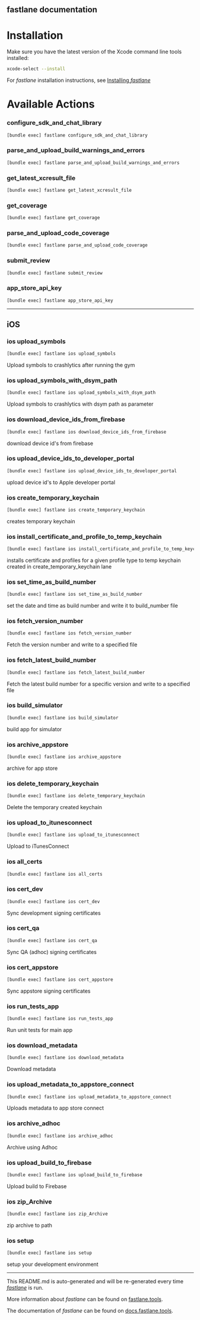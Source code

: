 fastlane documentation
----

# Installation

Make sure you have the latest version of the Xcode command line tools installed:

```sh
xcode-select --install
```

For _fastlane_ installation instructions, see [Installing _fastlane_](https://docs.fastlane.tools/#installing-fastlane)

# Available Actions

### configure_sdk_and_chat_library

```sh
[bundle exec] fastlane configure_sdk_and_chat_library
```



### parse_and_upload_build_warnings_and_errors

```sh
[bundle exec] fastlane parse_and_upload_build_warnings_and_errors
```



### get_latest_xcresult_file

```sh
[bundle exec] fastlane get_latest_xcresult_file
```



### get_coverage

```sh
[bundle exec] fastlane get_coverage
```



### parse_and_upload_code_coverage

```sh
[bundle exec] fastlane parse_and_upload_code_coverage
```



### submit_review

```sh
[bundle exec] fastlane submit_review
```



### app_store_api_key

```sh
[bundle exec] fastlane app_store_api_key
```



----


## iOS

### ios upload_symbols

```sh
[bundle exec] fastlane ios upload_symbols
```

Upload symbols to crashlytics after running the gym

### ios upload_symbols_with_dsym_path

```sh
[bundle exec] fastlane ios upload_symbols_with_dsym_path
```

Upload symbols to crashlytics with dsym path as parameter

### ios download_device_ids_from_firebase

```sh
[bundle exec] fastlane ios download_device_ids_from_firebase
```

download device id's from firebase

### ios upload_device_ids_to_developer_portal

```sh
[bundle exec] fastlane ios upload_device_ids_to_developer_portal
```

upload device id's to Apple developer portal

### ios create_temporary_keychain

```sh
[bundle exec] fastlane ios create_temporary_keychain
```

creates temporary keychain

### ios install_certificate_and_profile_to_temp_keychain

```sh
[bundle exec] fastlane ios install_certificate_and_profile_to_temp_keychain
```

installs certificate and profiles for a given profile type to temp keychain created in create_temporary_keychain lane

### ios set_time_as_build_number

```sh
[bundle exec] fastlane ios set_time_as_build_number
```

set the date and time as build number and write it to build_number file

### ios fetch_version_number

```sh
[bundle exec] fastlane ios fetch_version_number
```

Fetch the version number and write to a specified file

### ios fetch_latest_build_number

```sh
[bundle exec] fastlane ios fetch_latest_build_number
```

Fetch the latest build number for a specific version and write to a specified file

### ios build_simulator

```sh
[bundle exec] fastlane ios build_simulator
```

build app for simulator

### ios archive_appstore

```sh
[bundle exec] fastlane ios archive_appstore
```

archive for app store

### ios delete_temporary_keychain

```sh
[bundle exec] fastlane ios delete_temporary_keychain
```

Delete the temporary created keychain

### ios upload_to_itunesconnect

```sh
[bundle exec] fastlane ios upload_to_itunesconnect
```

Upload to iTunesConnect

### ios all_certs

```sh
[bundle exec] fastlane ios all_certs
```



### ios cert_dev

```sh
[bundle exec] fastlane ios cert_dev
```

Sync development signing certificates

### ios cert_qa

```sh
[bundle exec] fastlane ios cert_qa
```

Sync QA (adhoc) signing certificates

### ios cert_appstore

```sh
[bundle exec] fastlane ios cert_appstore
```

Sync appstore signing certificates

### ios run_tests_app

```sh
[bundle exec] fastlane ios run_tests_app
```

Run unit tests for main app

### ios download_metadata

```sh
[bundle exec] fastlane ios download_metadata
```

Download metadata

### ios upload_metadata_to_appstore_connect

```sh
[bundle exec] fastlane ios upload_metadata_to_appstore_connect
```

Uploads metadata to app store connect

### ios archive_adhoc

```sh
[bundle exec] fastlane ios archive_adhoc
```

Archive using Adhoc

### ios upload_build_to_firebase

```sh
[bundle exec] fastlane ios upload_build_to_firebase
```

Upload build to Firebase

### ios zip_Archive

```sh
[bundle exec] fastlane ios zip_Archive
```

zip archive to path

### ios setup

```sh
[bundle exec] fastlane ios setup
```

setup your development environment

----

This README.md is auto-generated and will be re-generated every time [_fastlane_](https://fastlane.tools) is run.

More information about _fastlane_ can be found on [fastlane.tools](https://fastlane.tools).

The documentation of _fastlane_ can be found on [docs.fastlane.tools](https://docs.fastlane.tools).
